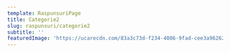 ```yaml
---
template: RaspunsuriPage
title: Categorie2
slug: raspunsuri/categorie2
subtitle: ''
featuredImage: 'https://ucarecdn.com/83a3c73d-f234-4086-9fad-cee3a9626230/'
---
```


